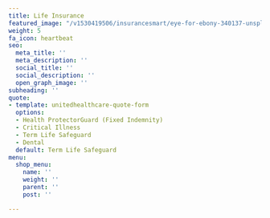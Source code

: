 ```yaml
---
title: Life Insurance
featured_image: "/v1530419506/insurancesmart/eye-for-ebony-340137-unsplash.jpg"
weight: 5
fa_icon: heartbeat
seo:
  meta_title: ''
  meta_description: ''
  social_title: ''
  social_description: ''
  open_graph_image: ''
subheading: ''
quote:
- template: unitedhealthcare-quote-form
  options:
  - Health ProtectorGuard (Fixed Indemnity)
  - Critical Illness
  - Term Life Safeguard
  - Dental
  default: Term Life Safeguard
menu:
  shop_menu:
    name: ''
    weight: ''
    parent: ''
    post: ''

---
```

